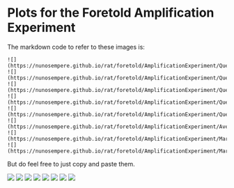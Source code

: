 # Plots for the Foretold Amplification Experiment

The markdown code to refer to these images is:
```
![](https://nunosempere.github.io/rat/foretold/AmplificationExperiment/QuestionsAcrossTime.png)
![](https://nunosempere.github.io/rat/foretold/AmplificationExperiment/QuestionsAcrossTimeControl.png)
![](https://nunosempere.github.io/rat/foretold/AmplificationExperiment/QuestionsAcrossTimeWithPrior.png)
![](https://nunosempere.github.io/rat/foretold/AmplificationExperiment/QuestionsScoreEnd.png)
![](https://nunosempere.github.io/rat/foretold/AmplificationExperiment/QuestionsScoreEndControl.png)
![](https://nunosempere.github.io/rat/foretold/AmplificationExperiment/AverageQuestionAcrossTimeComparison.png)
![](https://nunosempere.github.io/rat/foretold/AmplificationExperiment/MarginalImprovementComparison.png)
![](https://nunosempere.github.io/rat/foretold/AmplificationExperiment/MarginalImprovementComparison4.png)
```

But do feel free to just copy and paste them.

![](https://nunosempere.github.io/rat/foretold/AmplificationExperiment/QuestionsAcrossTime.png)
![](https://nunosempere.github.io/rat/foretold/AmplificationExperiment/QuestionsAcrossTimeControl.png)
![](https://nunosempere.github.io/rat/foretold/AmplificationExperiment/QuestionsAcrossTimeWithPrior.png)
![](https://nunosempere.github.io/rat/foretold/AmplificationExperiment/QuestionsScoreEnd.png)
![](https://nunosempere.github.io/rat/foretold/AmplificationExperiment/QuestionsScoreEndControl.png)
![](https://nunosempere.github.io/rat/foretold/AmplificationExperiment/AverageQuestionAcrossTimeComparison.png)
![](https://nunosempere.github.io/rat/foretold/AmplificationExperiment/MarginalImprovementComparison.png)
![](https://nunosempere.github.io/rat/foretold/AmplificationExperiment/MarginalImprovementComparison4.png)
